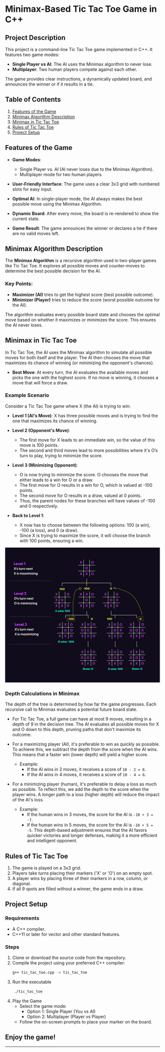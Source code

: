 # Minimax-Based Tic Tac Toe Game in C++

## Project Description

This project is a command-line Tic Tac Toe game implemented in C++. It features two game modes:

- **Single Player vs AI**: The AI uses the Minimax algorithm to never lose.
- **Multiplayer**: Two human players compete against each other.

The game provides clear instructions, a dynamically updated board, and announces the winner or if it results in a tie.

## Table of Contents

1. [Features of the Game](#features-of-the-game)
2. [Minimax Algorithm Description](#minimax-algorithm-description)
3. [Minimax in Tic Tac Toe](#minimax-in-tic-tac-toe)
4. [Rules of Tic Tac Toe](#rules-of-tic-tac-toe)
5. [Project Setup](#project-setup)

## Features of the Game

- **Game Modes**:
  - Single Player vs. AI (AI never loses due to the Minimax Algorithm).
  - Multiplayer mode for two human players.
- **User-Friendly Interface**: The game uses a clear 3x3 grid with numbered slots for easy input.

- **Optimal AI**: In single-player mode, the AI always makes the best possible move using the Minimax Algorithm.

- **Dynamic Board**: After every move, the board is re-rendered to show the current state.

- **Game Result**: The game announces the winner or declares a tie if there are no valid moves left.

## Minimax Algorithm Description

The **Minimax Algorithm** is a recursive algorithm used in two-player games like Tic Tac Toe. It explores all possible moves and counter-moves to determine the best possible decision for the AI.

### Key Points:

- **Maximizer (AI)** tries to get the highest score (best possible outcome).
- **Minimizer (Player)** tries to reduce the score (worst possible outcome for the AI).

The algorithm evaluates every possible board state and chooses the optimal move based on whether it maximizes or minimizes the score. This ensures the AI never loses.

## Minimax in Tic Tac Toe

In Tic Tac Toe, the AI uses the Minimax algorithm to simulate all possible moves for both itself and the player. The AI then chooses the move that maximizes its chance of winning (or minimizing the opponent's chances).

- **Best Move**: At every turn, the AI evaluates the available moves and picks the one with the highest score. If no move is winning, it chooses a move that will force a draw.

### Example Scenario

Consider a Tic Tac Toe game where X (the AI) is trying to win:

- **Level 1 (AI's Move)**: X has three possible moves and is trying to find the one that maximizes its chance of winning.
  
- **Level 2 (Opponent's Move)**: 
    - The first move for X leads to an immediate win, so the value of this move is 100 points.
    - The second and third moves lead to more possibilities where it's O’s turn to play, trying to minimize the score.

- **Level 3 (Minimizing Opponent)**:
    - O is now trying to minimize the score. O chooses the move that either leads to a win for O or a draw.
    - The first move for O results in a win for O, which is valued at -100 points.
    - The second move for O results in a draw, valued at 0 points.
    - Thus, the parent nodes for these branches will have values of -100 and 0 respectively.

- **Back to Level 1**:
    - X now has to choose between the following options: 100 (a win), -100 (a loss), and 0 (a draw).
    - Since X is trying to maximize the score, it will choose the branch with 100 points, ensuring a win.

![Tic-Tac-Toe Game Tree](/minimax-tic-tac-toe.jpg)
### Depth Calculations in Minimax

The depth of the tree is determined by how far the game progresses. Each recursive call to Minimax evaluates a potential future board state.

- For Tic Tac Toe, a full game can have at most 9 moves, resulting in a depth of 9 in the decision tree. The AI evaluates all possible moves for X and O down to this depth, pruning paths that don't maximize its outcome.

- For a maximizing player (AI), it's preferable to win as quickly as possible. To achieve this, we subtract the depth from the score when the AI wins. This means that a faster win (lower depth) will yield a higher score.

  - Example:
    - If the AI wins in 2 moves, it receives a score of `10 - 2 = 8`.
    - If the AI wins in 4 moves, it receives a score of `10 - 4 = 6`.

- For a minimizing player (human), it's preferable to delay a loss as much as possible. To reflect this, we add the depth to the score when the player wins. A longer path to a loss (higher depth) will reduce the impact of the AI's loss.

  - Example:
    - If the human wins in 3 moves, the score for the AI is `-10 + 3 = -7`.
    - If the human wins in 5 moves, the score for the AI is `-10 + 5 = -5`.
      This depth-based adjustment ensures that the AI favors quicker victories and longer defenses, making it a more efficient and intelligent opponent.


## Rules of Tic Tac Toe

1. The game is played on a 3x3 grid.
2. Players take turns placing their markers ('X' or 'O') on an empty spot.
3. A player wins by placing three of their markers in a row, column, or diagonal.
4. If all 9 spots are filled without a winner, the game ends in a draw.

## Project Setup

### Requirements

- A C++ compiler.
- C++11 or later for vector and other standard features.

### Steps

1. Clone or download the source code from the repository.
2. Compile the project using your preferred C++ compiler:
   ```bash
   g++ tic_tac_toe.cpp -o tic_tac_toe
   ```
3. Run the executable

```bash
    ./tic_tac_toe
```

4. Play the Game
   - Select the game mode:
     - Option 1: Single Player (You vs AI)
     - Option 2: Multiplayer (Player vs Player)
   - Follow the on-screen prompts to place your marker on the board.

## Enjoy the game!

---

